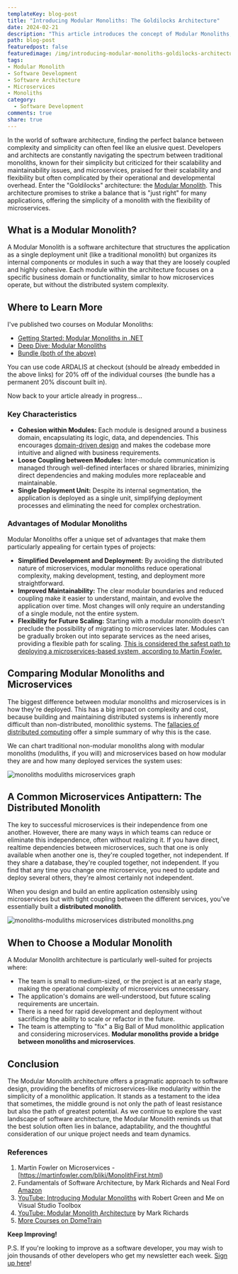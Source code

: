 ```yaml
---
templateKey: blog-post
title: "Introducing Modular Monoliths: The Goldilocks Architecture"
date: 2024-02-21
description: "This article introduces the concept of Modular Monoliths, an architectural approach that combines the simplicity of monolithic applications with the flexibility of microservices, offering a balanced solution for software development. It outlines the key characteristics, advantages, and suitable scenarios for adopting this "Goldilocks" architecture, providing a pragmatic path for developers and architects aiming for maintainability, simplicity, and scalability in their projects."
path: blog-post
featuredpost: false
featuredimage: /img/introducing-modular-monoliths-goldilocks-architecture.png
tags:
- Modular Monolith
- Software Development
- Software Architecture
- Microservices
- Monoliths
category:
  - Software Development
comments: true
share: true
---
```

In the world of software architecture, finding the perfect balance between complexity and simplicity can often feel like an elusive quest. Developers and architects are constantly navigating the spectrum between traditional monoliths, known for their simplicity but criticized for their scalability and maintainability issues, and microservices, praised for their scalability and flexibility but often complicated by their operational and developmental overhead. Enter the "Goldilocks" architecture: the [Modular Monolith](https://bit.ly/3UKfNWI). This architecture promises to strike a balance that is "just right" for many applications, offering the simplicity of a monolith with the flexibility of microservices.

## What is a Modular Monolith?

A Modular Monolith is a software architecture that structures the application as a single deployment unit (like a traditional monolith) but organizes its internal components or modules in such a way that they are loosely coupled and highly cohesive. Each module within the architecture focuses on a specific business domain or functionality, similar to how microservices operate, but without the distributed system complexity.

## Where to Learn More

I've published two courses on Modular Monoliths:

- [Getting Started: Modular Monoliths in .NET](https://bit.ly/3T1pC17)
- [Deep Dive: Modular Monoliths](https://bit.ly/3I5wWm3)
- [Bundle (both of the above)](https://bit.ly/3UKfNWI)

You can use code ARDALIS at checkout (should be already embedded in the above links) for 20% off of the individual courses (the bundle has a permanent 20% discount built in).

Now back to your article already in progress...

### Key Characteristics

- **Cohesion within Modules:** Each module is designed around a business domain, encapsulating its logic, data, and dependencies. This encourages [domain-driven design](https://www.pluralsight.com/courses/fundamentals-domain-driven-design) and makes the codebase more intuitive and aligned with business requirements.
- **Loose Coupling between Modules:** Inter-module communication is managed through well-defined interfaces or shared libraries, minimizing direct dependencies and making modules more replaceable and maintainable.
- **Single Deployment Unit:** Despite its internal segmentation, the application is deployed as a single unit, simplifying deployment processes and eliminating the need for complex orchestration.

### Advantages of Modular Monoliths

Modular Monoliths offer a unique set of advantages that make them particularly appealing for certain types of projects:

- **Simplified Development and Deployment:** By avoiding the distributed nature of microservices, modular monoliths reduce operational complexity, making development, testing, and deployment more straightforward.
- **Improved Maintainability:** The clear modular boundaries and reduced coupling make it easier to understand, maintain, and evolve the application over time. Most changes will only require an understanding of a single module, not the entire system.
- **Flexibility for Future Scaling:** Starting with a modular monolith doesn't preclude the possibility of migrating to microservices later. Modules can be gradually broken out into separate services as the need arises, providing a flexible path for scaling. [This is considered the safest path to deploying a microservices-based system, according to Martin Fowler.](https://martinfowler.com/bliki/MonolithFirst.html)

## Comparing Modular Monoliths and Microservices

The biggest difference between modular monoliths and microservices is in how they're deployed. This has a big impact on complexity and cost, because building and maintaining distributed systems is inherently more difficult than non-distributed, monolithic systems. The [fallacies of distributed computing](https://en.wikipedia.org/wiki/Fallacies_of_distributed_computing) offer a simple summary of why this is the case.

We can chart traditional non-modular monoliths along with modular monoliths (moduliths, if you will) and microservices based on how modular they are and how many deployed services the system uses:

![monoliths moduliths microservices graph](/img/modular-monoliths-vs-microservices-graph.png)

## A Common Microservices Antipattern: The Distributed Monolith

The key to successful microservices is their independence from one another. However, there are many ways in which teams can reduce or eliminate this independence, often without realizing it. If you have direct, realtime dependencies between microservices, such that one is only available when another one is, they're coupled together, not independent. If they share a database, they're coupled together, not independent. If you find that any time you change one microservice, you need to update and deploy several others, they're almost certainly not independent.

When you design and build an entire application ostensibly using microservices but with tight coupling between the different services, you've essentially built a **distributed monolith**.

![monoliths-moduliths microservices distributed monoliths.png](monoliths-moduliths-microservices-distributed-monoliths.png)

## When to Choose a Modular Monolith

A Modular Monolith architecture is particularly well-suited for projects where:

- The team is small to medium-sized, or the project is at an early stage, making the operational complexity of microservices unnecessary.
- The application's domains are well-understood, but future scaling requirements are uncertain.
- There is a need for rapid development and deployment without sacrificing the ability to scale or refactor in the future.
- The team is attempting to "fix" a Big Ball of Mud monolithic application and considering microservices. **Modular monoliths provide a bridge between monoliths and microservices**.

## Conclusion

The Modular Monolith architecture offers a pragmatic approach to software design, providing the benefits of microservices-like modularity within the simplicity of a monolithic application. It stands as a testament to the idea that sometimes, the middle ground is not only the path of least resistance but also the path of greatest potential. As we continue to explore the vast landscape of software architecture, the Modular Monolith reminds us that the best solution often lies in balance, adaptability, and the thoughtful consideration of our unique project needs and team dynamics.

### References

1. Martin Fowler on Microservices - [https://martinfowler.com/bliki/MonolithFirst.html)
2. Fundamentals of Software Architecture, by Mark Richards and Neal Ford [Amazon](https://amzn.to/3OS4bgq)
3. [YouTube: Introducing Modular Monoliths](https://www.youtube.com/live/wkAc6K09pKQ?si=lC-uAwyDHX4eJYmL&t=147) with Robert Green and Me on Visual Studio Toolbox
4. [YouTube: Modular Monolith Architecture](https://www.youtube.com/watch?v=ikuu3QIuJuc&ab_channel=MarkRichards) by Mark Richards
5. [More Courses on DomeTrain](https://dometrain.com/?affcode=1115529_gyvpazys)

**Keep Improving!**

P.S. If you're looking to improve as a software developer, you may wish to join thousands of other developers who get my newsletter each week. [Sign up here](/tips)!
